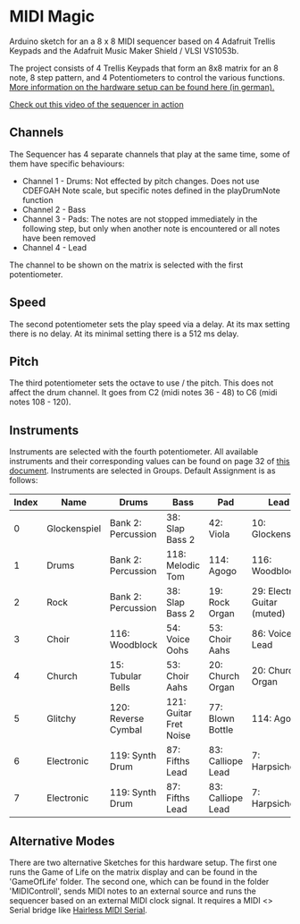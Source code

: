 # MIDI Magic

Arduino sketch for an a 8 x 8 MIDI sequencer based on 4 Adafruit Trellis Keypads and the Adafruit Music Maker Shield / VLSI VS1053b.

The project consists of 4 Trellis Keypads that form an 8x8 matrix for an 8 note, 8 step pattern, and 4 Potentiometers to control the various functions. [More information on the hardware setup can be found here (in german).](http://www.agile-hardware.de/midi-magic/)

[Check out this video of the sequencer in action](https://vimeo.com/125694294)

## Channels

The Sequencer has 4 separate channels that play at the same time, some of them have specific behaviours:

- Channel 1 - Drums: Not effected by pitch changes. Does not use CDEFGAH Note scale, but specific notes defined in the playDrumNote function
- Channel 2 - Bass
- Channel 3 - Pads: The notes are not stopped immediately in the following step, but only when another note is encountered or all notes have been removed
- Channel 4 - Lead

The channel to be shown on the matrix is selected with the first potentiometer.

## Speed

The second potentiometer sets the play speed via a delay. At its max setting there is no delay. At its minimal setting there is a 512 ms delay.

## Pitch

The third potentiometer sets the octave to use / the pitch. This does not affect the drum channel. It goes from C2 (midi notes 36 - 48) to C6 (midi notes 108 - 120).

## Instruments

Instruments are selected with the fourth potentiometer. All available instruments and their corresponding values can be found on page 32 of [this document](http://www.vlsi.fi/fileadmin/datasheets/vs1053.pdf). Instruments are selected in Groups. Default Assignment is as follows:

Index |Name           | Drums             | Bass                  | Pad               | Lead
----- |---------------|-------------------|-----------------------|-------------------|---------------------------
0     |Glockenspiel   |Bank 2: Percussion |38: Slap Bass 2        |42: Viola          |10: Glockenspiel
1     |Drums          |Bank 2: Percussion |118: Melodic Tom       |114: Agogo         |116: Woodblock
2     |Rock           |Bank 2: Percussion |38: Slap Bass 2        |19: Rock Organ     |29: Electric Guitar (muted)
3     |Choir          |116: Woodblock     |54: Voice Oohs         |53: Choir Aahs     |86: Voice Lead
4     |Church         |15: Tubular Bells  |53: Choir Aahs         |20: Church Organ   |20: Church Organ
5     |Glitchy        |120: Reverse Cymbal|121: Guitar Fret Noise |77: Blown Bottle   |114: Agogo
6     |Electronic     |119: Synth Drum    |87: Fifths Lead        |83: Calliope Lead  |7: Harpsichord
7     |Electronic     |119: Synth Drum    |87: Fifths Lead        |83: Calliope Lead  |7: Harpsichord

## Alternative Modes

There are two alternative Sketches for this hardware setup. The first one runs the Game of Life on the matrix display and can be found in the 'GameOfLife' folder. The second one, which can be found in the folder 'MIDIControll', sends MIDI notes to an external source and runs the sequencer based on an external MIDI clock signal. It requires a MIDI <> Serial bridge like [Hairless MIDI Serial](http://projectgus.github.io/hairless-midiserial/).
